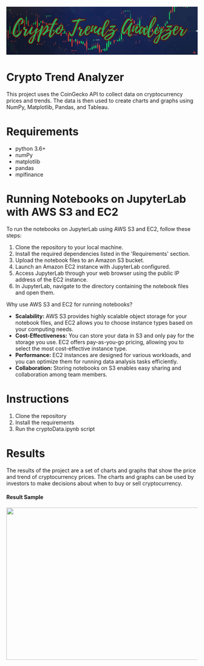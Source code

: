 ![title](hero.png)

# Crypto Trend Analyzer

This project uses the CoinGecko API to collect data on cryptocurrency prices and trends. The data is then used to create charts and graphs using NumPy, Matplotlib, Pandas, and Tableau.

# Requirements

- python 3.6+
- numPy
- matplotlib
- pandas
- mplfinance
  
# Running Notebooks on JupyterLab with AWS S3 and EC2

To run the notebooks on JupyterLab using AWS S3 and EC2, follow these steps:

1. Clone the repository to your local machine.
2. Install the required dependencies listed in the 'Requirements' section.
3. Upload the notebook files to an Amazon S3 bucket.
4. Launch an Amazon EC2 instance with JupyterLab configured.
5. Access JupyterLab through your web browser using the public IP address of the EC2 instance.
6. In JupyterLab, navigate to the directory containing the notebook files and open them.

Why use AWS S3 and EC2 for running notebooks?

- **Scalability:** AWS S3 provides highly scalable object storage for your notebook files, and EC2 allows you to choose instance types based on your computing needs.
- **Cost-Effectiveness:** You can store your data in S3 and only pay for the storage you use. EC2 offers pay-as-you-go pricing, allowing you to select the most cost-effective instance type.
- **Performance:** EC2 instances are designed for various workloads, and you can optimize them for running data analysis tasks efficiently.
- **Collaboration:** Storing notebooks on S3 enables easy sharing and collaboration among team members.


# Instructions
1. Clone the repository
2. Install the requirements
3. Run the cryptoData.ipynb script

# Results

The results of the project are a set of charts and graphs that show the price and trend of cryptocurrency prices. The charts and graphs can be used by investors to make decisions about when to buy or sell cryptocurrency.

#### Result Sample

<img src="https://github.com/KartikeyMish/crypto_trend_analyzer/assets/76617485/778ce0ec-2a67-4b01-83b7-179a3cb23ab3" width=600 height=400>


